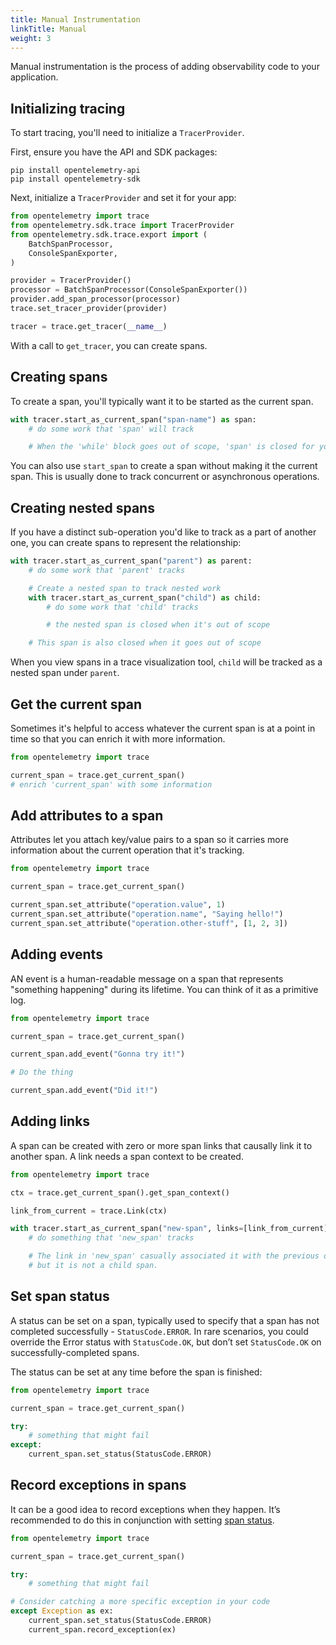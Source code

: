 ```yaml
---
title: Manual Instrumentation
linkTitle: Manual
weight: 3
---
```


Manual instrumentation is the process of adding observability code to your
application.

## Initializing tracing

To start tracing, you'll need to initialize a `TracerProvider`.

First, ensure you have the API and SDK packages:

```
pip install opentelemetry-api
pip install opentelemetry-sdk
```

Next, initialize a `TracerProvider` and set it for your app:

```python
from opentelemetry import trace
from opentelemetry.sdk.trace import TracerProvider
from opentelemetry.sdk.trace.export import (
    BatchSpanProcessor,
    ConsoleSpanExporter,
)

provider = TracerProvider()
processor = BatchSpanProcessor(ConsoleSpanExporter())
provider.add_span_processor(processor)
trace.set_tracer_provider(provider)

tracer = trace.get_tracer(__name__)
```

With a call to `get_tracer`, you can create spans.

## Creating spans

To create a span, you'll typically want it to be started as the current span.

```python
with tracer.start_as_current_span("span-name") as span:
    # do some work that 'span' will track

    # When the 'while' block goes out of scope, 'span' is closed for you
```

You can also use `start_span` to create a span without making it the current
span. This is usually done to track concurrent or asynchronous operations.

## Creating nested spans

If you have a distinct sub-operation you'd like to track as a part of another
one, you can create spans to represent the relationship:

```python
with tracer.start_as_current_span("parent") as parent:
    # do some work that 'parent' tracks

    # Create a nested span to track nested work
    with tracer.start_as_current_span("child") as child:
        # do some work that 'child' tracks

        # the nested span is closed when it's out of scope

    # This span is also closed when it goes out of scope
```

When you view spans in a trace visualization tool, `child` will be tracked as a
nested span under `parent`.

## Get the current span

Sometimes it's helpful to access whatever the current span is at a point in time
so that you can enrich it with more information.

```python
from opentelemetry import trace

current_span = trace.get_current_span()
# enrich 'current_span' with some information
```

## Add attributes to a span

Attributes let you attach key/value pairs to a span so it carries more
information about the current operation that it's tracking.

```python
from opentelemetry import trace

current_span = trace.get_current_span()

current_span.set_attribute("operation.value", 1)
current_span.set_attribute("operation.name", "Saying hello!")
current_span.set_attribute("operation.other-stuff", [1, 2, 3])
```

## Adding events

AN event is a human-readable message on a span that represents "something
happening" during its lifetime. You can think of it as a primitive log.

```python
from opentelemetry import trace

current_span = trace.get_current_span()

current_span.add_event("Gonna try it!")

# Do the thing

current_span.add_event("Did it!")
```

## Adding links

A span can be created with zero or more span links that causally link it to
another span. A link needs a span context to be created.

```python
from opentelemetry import trace

ctx = trace.get_current_span().get_span_context()

link_from_current = trace.Link(ctx)

with tracer.start_as_current_span("new-span", links=[link_from_current]) as new_span:
    # do something that 'new_span' tracks

    # The link in 'new_span' casually associated it with the previous one,
    # but it is not a child span.
```

## Set span status

A status can be set on a span, typically used to specify that a span has not
completed successfully - `StatusCode.ERROR`. In rare scenarios, you could
override the Error status with `StatusCode.OK`, but don’t set `StatusCode.OK` on
successfully-completed spans.

The status can be set at any time before the span is finished:

```python
from opentelemetry import trace

current_span = trace.get_current_span()

try:
    # something that might fail
except:
    current_span.set_status(StatusCode.ERROR)
```

## Record exceptions in spans

It can be a good idea to record exceptions when they happen. It’s recommended to
do this in conjunction with setting [span status](#set-span-status).

```python
from opentelemetry import trace

current_span = trace.get_current_span()

try:
    # something that might fail

# Consider catching a more specific exception in your code
except Exception as ex:
    current_span.set_status(StatusCode.ERROR)
    current_span.record_exception(ex)
```
